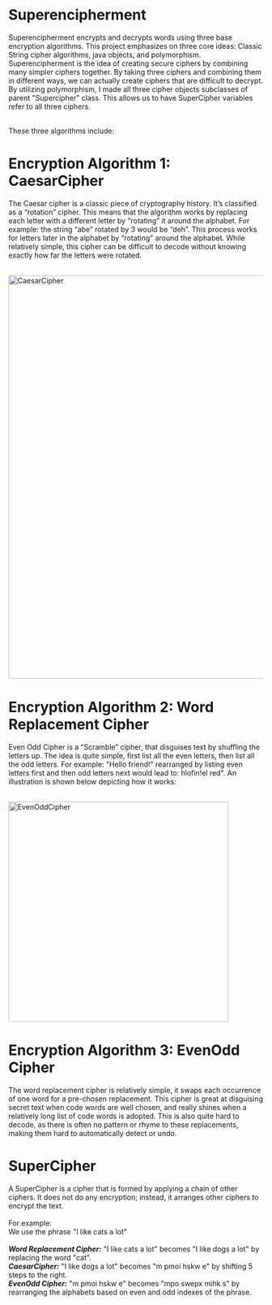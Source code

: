 # Superencipherment
Superencipherment encrypts and decrypts words using three base encryption algorithms. This project emphasizes on three core ideas: Classic String cipher algorithms, java objects, and polymorphism. Superencipherment is the idea of creating secure ciphers by combining many simpler ciphers together. By taking three ciphers and combining them in different ways, we can actually create ciphers that are difficult to decrypt. By utilizing polymorphism, I made all three cipher objects subclasses of parent "Supercipher" class. This allows us to have SuperCipher variables refer to all three ciphers. <br />
<br/>


These three algorithms include: 


# Encryption Algorithm 1: CaesarCipher
The Caesar cipher is a classic piece of cryptography history. It’s classified as a “rotation” cipher. This means that the algorithm works by replacing each letter with a different letter by “rotating” it around the alphabet. For example: the string “abe” rotated by 3 would be “deh”. This process works for letters later in the alphabet by “rotating” around the alphabet. While relatively simple, this cipher can be difficult to decode without knowing exactly how far the letters were rotated. <br/> <br/>

<img width="795" alt="CaesarCipher" src="https://user-images.githubusercontent.com/63344458/236076140-a53b0df1-02a3-46d6-8af0-ce94aead3381.png">
<br/>


# Encryption Algorithm 2: Word Replacement Cipher 
Even Odd Cipher is a “Scramble” cipher, that disguises text by shuffling the letters up. The idea is quite simple, first list all the even letters, then list all the odd letters. For example: "Hello friend!" rearranged by listing even letters first and then odd letters next would lead to: hlofin!el red". An illustration is shown below depicting how it works: <br/> <br/>

<img width="434" alt="EvenOddCipher" src="https://user-images.githubusercontent.com/63344458/236077058-87a711a7-a02d-41e2-b615-a5eddd828c11.png">


# Encryption Algorithm 3: EvenOdd Cipher 
The word replacement cipher is relatively simple, it swaps each occurrence of one word for a pre-chosen replacement. 
This cipher is great at disguising secret text when code words are well chosen, and really shines when a relatively long list of code words is adopted. This is also quite hard to decode, as there is often no pattern or rhyme to these replacements, making them hard to automatically detect or undo. 


# SuperCipher 
A SuperCipher is a cipher that is formed by applying a chain of other ciphers. It does not do any encryption; instead, it arranges other ciphers to encrypt the text.<br/><br/>
For example: <br/>
We use the phrase "I like cats a lot" <br/> <br/>
***Word Replacement Cipher:*** "I like cats a lot" becomes "I like dogs a lot" by replacing the word "cat". <br/>
***CaesarCipher:*** "I like dogs a lot" becomes "m pmoi hskw e" by shifting 5 steps to the right. <br/>
***EvenOdd Cipher:*** "m pmoi hskw e" becomes "mpo swepx mihk  s" by rearranging the alphabets based on even and odd indexes of the phrase. 
